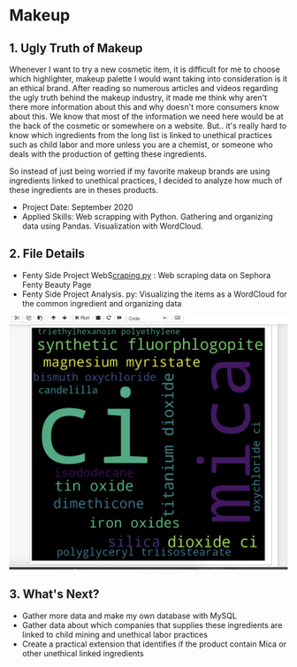 # Makeup

## 1. Ugly Truth of Makeup
Whenever I want to try a new cosmetic item, it is difficult for me to choose which highlighter, makeup palette I would want taking into consideration is it an ethical brand. After reading so numerous articles and videos regarding the ugly truth behind the makeup industry, it made me think why aren't there more information about this and why doesn't more consumers know about this. We know that most of the information we need here would be at the back of the cosmetic or somewhere on a website. But.. it's really hard to know which ingredients from the long list is linked to unethical practices such as child labor and more unless you are a chemist, or someone who deals with the production of getting these ingredients.

So instead of just being worried if my favorite makeup brands are using ingredients linked to unethical practices, I decided to analyze how much of these ingredients are in theses products.

- Project Date: September 2020
- Applied Skills: Web scrapping with Python. Gathering and organizing data using Pandas. Visualization with WordCloud.

## 2. File Details

- Fenty Side Project WebS[craping.py](http://scraping.py) : Web scraping data on Sephora Fenty Beauty Page
- Fenty Side Project Analysis. py: Visualizing the items as a WordCloud for the common ingredient and organizing data

![WordCloud Common Ingredients in Fenty Face Prodcuts](https://github.com/sanzi4/Fenty-Beauty-Data-Science/blob/master/Images/Screen_Shot_2020-08-21_at_12.52.57_AM.png?raw=true)

## 3. What's Next?

- Gather more data and make my own database with MySQL
- Gather data about which companies that supplies these ingredients are linked to child mining and unethical labor practices
- Create a practical extension that identifies if the product contain Mica or other unethical linked ingredients
